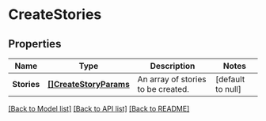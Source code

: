 # CreateStories

## Properties
Name | Type | Description | Notes
------------ | ------------- | ------------- | -------------
**Stories** | [**[]CreateStoryParams**](CreateStoryParams.md) | An array of stories to be created. | [default to null]

[[Back to Model list]](../README.md#documentation-for-models) [[Back to API list]](../README.md#documentation-for-api-endpoints) [[Back to README]](../README.md)

